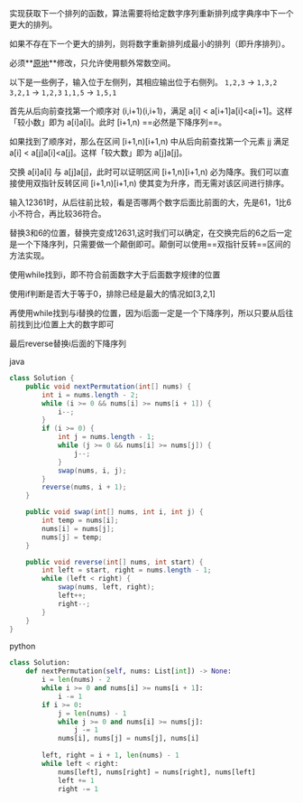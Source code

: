 实现获取下一个排列的函数，算法需要将给定数字序列重新排列成字典序中下一个更大的排列。

如果不存在下一个更大的排列，则将数字重新排列成最小的排列（即升序排列）。

必须**[原地](https://baike.baidu.com/item/原地算法)**修改，只允许使用额外常数空间。

以下是一些例子，输入位于左侧列，其相应输出位于右侧列。
`1,2,3` → `1,3,2`
`3,2,1` → `1,2,3`
`1,1,5` → `1,5,1`



首先从后向前查找第一个顺序对 (i,i+1)(i,i+1)，满足 a[i] < a[i+1]a[i]<a[i+1]。这样「较小数」即为 a[i]a[i]。此时 [i+1,n) ==必然是下降序列==。

如果找到了顺序对，那么在区间 [i+1,n)[i+1,n) 中从后向前查找第一个元素 jj 满足 a[i] < a[j]a[i]<a[j]。这样「较大数」即为 a[j]a[j]。

交换 a[i]a[i] 与 a[j]a[j]，此时可以证明区间 [i+1,n)[i+1,n) 必为降序。我们可以直接使用双指针反转区间 [i+1,n)[i+1,n) 使其变为升序，而无需对该区间进行排序。



输入12361时，从后往前比较，看是否哪两个数字后面比前面的大，先是61，1比6小不符合，再比较36符合。

替换3和6的位置，替换完变成12631,这时我们可以确定，在交换完后的6之后一定是一个下降序列，只需要做一个颠倒即可。颠倒可以使用==双指针反转==区间的方法实现。



使用while找到i，即不符合前面数字大于后面数字规律的位置

使用if判断是否大于等于0，排除已经是最大的情况如[3,2,1]

再使用while找到与i替换的位置，因为i后面一定是一个下降序列，所以只要从后往前找到比i位置上大的数字即可

最后reverse替换i后面的下降序列



java

```java
class Solution {
    public void nextPermutation(int[] nums) {
        int i = nums.length - 2;
        while (i >= 0 && nums[i] >= nums[i + 1]) {
            i--;
        }
        if (i >= 0) {
            int j = nums.length - 1;
            while (j >= 0 && nums[i] >= nums[j]) {
                j--;
            }
            swap(nums, i, j);
        }
        reverse(nums, i + 1);
    }

    public void swap(int[] nums, int i, int j) {
        int temp = nums[i];
        nums[i] = nums[j];
        nums[j] = temp;
    }

    public void reverse(int[] nums, int start) {
        int left = start, right = nums.length - 1;
        while (left < right) {
            swap(nums, left, right);
            left++;
            right--;
        }
    }
}
```



python

```python
class Solution:
    def nextPermutation(self, nums: List[int]) -> None:
        i = len(nums) - 2
        while i >= 0 and nums[i] >= nums[i + 1]:
            i -= 1
        if i >= 0:
            j = len(nums) - 1
            while j >= 0 and nums[i] >= nums[j]:
                j -= 1
            nums[i], nums[j] = nums[j], nums[i]
        
        left, right = i + 1, len(nums) - 1
        while left < right:
            nums[left], nums[right] = nums[right], nums[left]
            left += 1
            right -= 1
```

